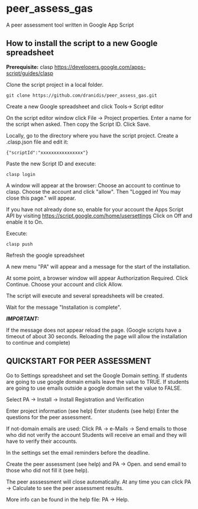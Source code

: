 # peer_assess_gas
A peer assessment tool written in Google App Script

## How to install the script to a new Google spreadsheet

**Prerequisite:** clasp https://developers.google.com/apps-script/guides/clasp

Clone the script project in a local folder.
```
git clone https://github.com/dranidis/peer_assess_gas.git
```

Create a new Google spreadsheet and click Tools-> Script editor

On the script editor window click File -> Project properties. 
Enter a name for the script when asked. 
Then copy the Script ID. Click Save.

Locally, go to the directory where you have the script project. Create a .clasp.json file and edit it:

```
{"scriptId":"xxxxxxxxxxxxxxxx"}
```

Paste the new Script ID and execute:


```
clasp login
```


A window will appear at the browser: Choose an account to continue to clasp.
Choose the account and click "allow". Then "Logged in! You may close this page." will appear.

If you have not already done so, enable for your account
the Apps Script API by visiting 
https://script.google.com/home/usersettings 
Click on Off and enable it to On.

Execute:
```
clasp push
```

Refresh the google spreadsheet

A new menu "PA" will appear and a message for the start of the installation.

At some point, a browser window will appear Authorization Required. Click Continue.
Choose your account and click Allow.

The script will execute and several spreadsheets will be created.

Wait for the message "Installation is complete". 

***IMPORTANT:***

If the message does not appear reload the page. (Google scripts have a timeout of about 30 seconds. 
Reloading the page will allow the installation to continue and complete)


## QUICKSTART FOR PEER ASSESSMENT

Go to Settings spreadsheet and set the Google Domain setting.
If students are going to use google domain emails leave the value to TRUE.
If students are going to use emails outside a google domain set the value to FALSE.

Select PA -> Install -> Install Registration and Verification 

Enter project information (see help)
Enter students (see help)
Enter the questions for the peer assessment.

If not-domain emails are used:
    Click PA -> e-Mails -> Send emails to those who did not verify the account
    Students will receive an email and they will have to verify their accounts.

In the settings set the email reminders before the deadline.

Create the peer assessment (see help) and PA -> Open.
and send email to those who did not fill it (see help).

The peer asssessment will close automatically. At any time you can click PA -> Calculate to see the peer assessment results.

More info can be found in the help file: PA -> Help.
